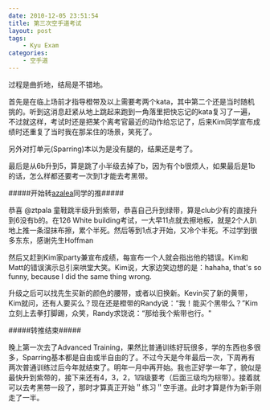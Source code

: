 ```yaml
---
date: 2010-12-05 23:51:54
title: 第三次空手道考试
layout: post
tags:
    - Kyu Exam
categories:
    - 空手道
---
```

过程是曲折地，结局是不错地。

首先是在临上场前才指导橙带及以上需要考两个kata，其中第二个还是当时随机挑的。听到这消息赶紧从地上跳起来跑到一角落里把快忘记的kata复习了一遍，不过就这样，考试时还是把某个离考官最近的动作给忘记了，后来Kim同学宣布成绩时还重复了当时我在那呆住的场景，笑死了。

另外对打单元(Sparring)本以为是没有腿的，结果还是考了。

最后是从6b升到5，算是跳了小半级去掉了b，因为有个b很烦人，如果最后是1b的话，怎么样都还要考一次到1才能去考黑带。

#####开始转<a href="http://twitter.com/azaleasays">azalea</a>同学的推#####

恭喜 @ztpala 童鞋跳半级升到紫带，恭喜自己升到绿带，算是club少有的直接升到6没有b的。在126 White building考试，一大早11点就去擦地板，就是2个人趴地上推一条湿抹布擦，累个半死。然后等到1点才开始，又冷个半死。不过学到很多东东，感谢先生Hoffman

然后又赶到Kim家party兼宣布成绩，每宣布一个人就会指出他的错误。Kim和Matt的错误演示总引来哄堂大笑。Kim说，大家边笑边想的是：hahaha, that's so funny, because I did the same thing wrong.

升级之后可以找先生买新的颜色的腰带，或者以旧换新。Kevin买了新的黄带，Kim就问，还有人要买么？现在还是橙带的Randy说：“我！能买个黑带么？”Kim立刻上去拳打脚踢，众笑，Randy求饶说：“那给我个紫带也行。"

#####转推结束#####

晚上第一次去了Advanced Training，果然比普通训练好玩很多，学的东西也多很多，Sparring基本都是自由或半自由的了。不过今天是今年最后一次，下周再有两次普通训练过后今年就结束了。明年一月中再开始。我也正好学一年了，貌似是最快升到紫带的，接下来还有4，3，2，1四级要考（后面三级均为棕带）。接着就可以去考黑带一段了，那时才算真正开始＂练习＂空手道。此时才算是作为新手刚走了一半。